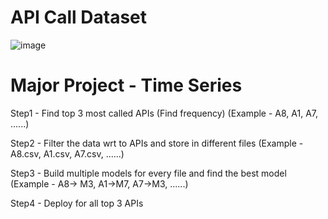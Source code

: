 # API Call Dataset
![image](https://github.com/psrana/API-Call-Dataset/assets/7460892/ab0f7d99-8911-4dcc-9628-00cc61d40947)


# Major Project - Time Series

Step1 - Find top 3 most called APIs (Find frequency)
             (Example - A8, A1, A7, ......)

Step2 - Filter the data wrt to APIs and store in different files 
             (Example - A8.csv, A1.csv, A7.csv, ......)

Step3 - Build multiple models for every file and find the best model
             (Example - A8-> M3, A1->M7, A7->M3, ......)

Step4 - Deploy for all top 3 APIs
